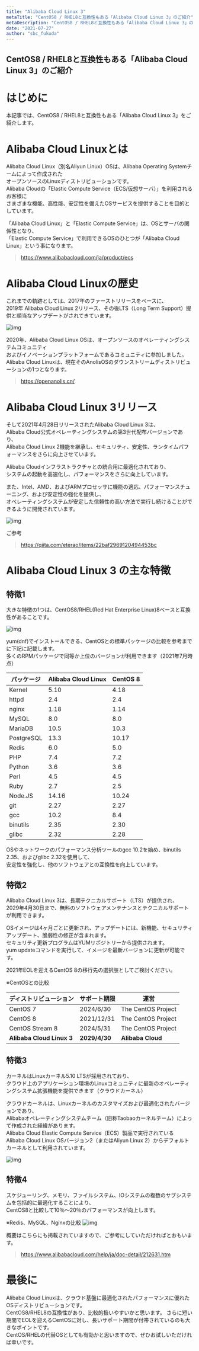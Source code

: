```yaml
---
title: "Alibaba Cloud Linux 3"
metaTitle: "CentOS8 / RHEL8と互換性もある「Alibaba Cloud Linux 3」のご紹介"
metaDescription: "CentOS8 / RHEL8と互換性もある「Alibaba Cloud Linux 3」のご紹介"
date: "2021-07-27"
author: "sbc_fukuda"
---
```


## CentOS8 / RHEL8と互換性もある「Alibaba Cloud Linux 3」のご紹介

# はじめに

本記事では、CentOS8 / RHEL8と互換性もある「Alibaba Cloud Linux 3」をご紹介します。


# Alibaba Cloud Linuxとは
Alibaba Cloud Linux（別名Aliyun Linux）OSは、Alibaba Operating Systemチームによって作成された     
オープンソースのLinuxディストリビューションです。     
Alibaba Cloudの「Elastic Compute Service（ECS/仮想サーバ）」を利用されるお客様に     
さまざまな機能、高性能、安定性を備えたOSサービスを提供することを目的としています。

「Alibaba Cloud Linux」と「Elastic Compute Service」は、OSとサーバの関係性となり、     
「Elastic Compute Service」で利用できるOSのひとつが「Alibaba Cloud Linux」という事になります。

> https://www.alibabacloud.com/ja/product/ecs
     

# Alibaba Cloud Linuxの歴史
これまでの軌跡としては、2017年のファーストリリースをベースに、     
2019年 Alibaba Cloud Linux 2リリース、その後LTS（Long Term Support）提供と順当なアップデートがされてきています。　　　

![img](https://raw.githubusercontent.com/sbcloud/help/master/content/usecase-computing/computing_images_26006613784005800/20210721185711.png "img")      

2020年、Alibaba Cloud Linux OSは、オープンソースのオペレーティングシステムコミュニティ     
およびイノベーションプラットフォームであるコミュニティに参加しました。     
Alibaba Cloud Linuxは、現在そのAnolisOSのダウンストリームディストリビューションの1つとなります。

> https://openanolis.cn/
     
     

# Alibaba Cloud Linux 3リリース
そして2021年4月28日リリースされたAlibaba Cloud Linux 3は、     
Alibaba Cloud公式オペレーティングシステムの第3世代配布バージョンであり、     
Alibaba Cloud Linux 2機能を継承し、セキュリティ、安定性、ランタイムパフォーマンスをさらに向上させています。     
     
Alibaba Cloudインフラストラクチャとの統合用に最適化されており、     
システムの起動を高速化し、パフォーマンスをさらに向上しています。
     
また、Intel、AMD、およびARMプロセッサに機能の適応、パフォーマンスチューニング、および安定性の強化を提供し、     
オペレーティングシステムが安定した信頼性の高い方法で実行し続けることができるように開発されています。     

![img](https://raw.githubusercontent.com/sbcloud/help/master/content/usecase-computing/computing_images_26006613784005800/20210723194804.png "img")      

ご参考     
> https://qiita.com/eterao/items/22baf2969120494453bc
     

# Alibaba Cloud Linux 3 の主な特徴

## 特徴1
大きな特徴の1つは、CentOS8/RHEL(Red Hat Enterprise Linux)8ベースと互換性があることです。

![img](https://raw.githubusercontent.com/sbcloud/help/master/content/usecase-computing/computing_images_26006613784005800/20210721185833.png "img")      

yum(dnf)でインストールできる、CentOSとの標準パッケージの比較を参考までに下記に記載します。     
多くのRPMパッケージで同等か上位のバージョンが利用できます（2021年7月時点）


| パッケージ | Alibaba Cloud Linux | CentOS 8 | 
| ---- | ---- | ---- |
|  Kernel  |  5.10  |  4.18  |
|  httpd  |  2.4  |  2.4 |
|  nginx  |  1.18  |  1.14  |
|  MySQL  |  8.0  |  8.0  |
|  MariaDB |  10.5  |  10.3  |
|  PostgreSQL  |  13.3  |  10.17  |
|  Redis  |  6.0  |  5.0  |
|  PHP  |  7.4  |  7.2  |
|  Python  |  3.6  |  3.6  |
|  Perl  |  4.5  |  4.5  |
|  Ruby  |  2.7  |  2.5  |
|  Node.JS  |  14.16  |  10.24  |
|  git  |  2.27  |  2.27  |
|  gcc  |  10.2  |  8.4  |
|  binutils  |  2.35  |  2.30  |
|  glibc  |  2.32  |  2.28  |


OSやネットワークのパフォーマンス分析ツールのgcc 10.2を始め、binutils 2.35、およびglibc 2.32を使用して、     
安定性を強化し、他のソフトウェアとの互換性を向上しています。

## 特徴2
Alibaba Cloud Linux 3は、長期テクニカルサポート（LTS）が提供され、     
2029年4月30日まで、無料のソフトウェアメンテナンスとテクニカルサポートが利用できます。

OSイメージは4ヶ月ごとに更新され、アップデートには、新機能、セキュリティアップデート、脆弱性の修正が含まれます。     
セキュリティ更新プログラムはYUMリポジトリーから提供されます。     
yum updateコマンドを実行して、イメージを最新バージョンに更新が可能です。     

2021年EOLを迎えるCentOS 8の移行先の選択肢としてご検討ください。     

※CentOSとの比較

|  ディストリビューション  |  サポート期限  |  運営  | 
| ---- | ---- | ---- |
|  CentOS 7  |  2024/6/30  |  The CentOS Project  |
|  CentOS 8  |  2021/12/31  |  The CentOS Project  |
|  CentOS Stream 8  |  2024/5/31  |  The CentOS Project  |
|  <b>Alibaba Cloud Linux 3</b>  |  <b>2029/4/30</b>  |  <b>Alibaba Cloud</b> |

     
     
## 特徴3
カーネルはLinuxカーネル5.10 LTSが採用されており、     
クラウド上のアプリケーション環境のLinuxコミュニティに最新のオペレーティングシステム拡張機能を提供できます（クラウドカーネル）     
     
クラウドカーネルは、Linuxカーネルのカスタマイズおよび最適化されたバージョンであり、     
Alibabaオペレーティングシステムチーム（旧称Taobaoカーネルチーム）によって作成された経緯があります。     
Alibaba Cloud Elastic Compute Service（ECS）製品で実行されている     
Alibaba Cloud Linux OSバージョン2（またはAliyun Linux 2）からデフォルトカーネルとして利用されています。     

![img](https://raw.githubusercontent.com/sbcloud/help/master/content/usecase-computing/computing_images_26006613784005800/20210721190017.png "img")      
     
     
## 特徴4
スケジューリング、メモリ、ファイルシステム、IOシステムの複数のサブシステムを包括的に最適化することにより、     
CentOS8と比較して10％〜20％のパフォーマンスが向上します。

※Redis、MySQL、Nginxの比較
![img](https://raw.githubusercontent.com/sbcloud/help/master/content/usecase-computing/computing_images_26006613784005800/20210721190032.png "img")      


概要はこちらにも掲載されていますので、ご参考にしていただければとおもいます。

> https://www.alibabacloud.com/help/ja/doc-detail/212631.htm
     
     
# 最後に
Alibaba Cloud Linuxは、クラウド基盤に最適化されたパフォーマンスに優れたOSディストリビューションです。     
CentOS8/RHEL8の互換性があり、比較的扱いやすいかと思います。
さらに短い期間でEOLを迎えるCentOSに対し、長いサポート期間が付帯されているのも大きなポイントです。     
CentOS/RHELの代替OSとしても有効かと思いますので、ぜひお試しいただければ幸いです。    
